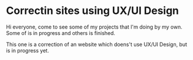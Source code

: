 # Correctin sites using UX/UI Design
Hi everyone, come to see some of my projects that I'm doing by my own. Some of is in progress and others is finished.

This one is a correction of an website which doens't use UX/UI Design, but is in progress yet.
